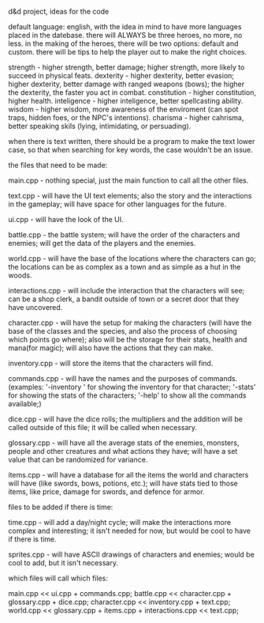 d&d project, ideas for the code

default language: english, with the idea in mind to have more languages placed in the datebase.
there will ALWAYS be three heroes, no more, no less.
in the making of the heroes, there will be two options: default and custom. 
there will be tips to help the player out to make the right choices.

strength - higher strength, better damage; higher strength, more likely to succeed in physical feats.
dexterity - higher dexterity, better evasion; higher dexterity, better damage with ranged weapons (bows); the higher the dexterity, the faster you act in combat.
constitution - higher constitution, higher health.
inteligence - higher inteligence, better spellcasting ability.
wisdom - higher wisdom, more awareness of the enviroment (can spot traps, hidden foes, or the NPC's intentions).
charisma - higher cahrisma, better speaking skils (lying, intimidating, or persuading).

when there is text written, there should be a program to make the text lower case, so that when searching for key words, the case wouldn't be an issue.

the files that need to be made:

main.cpp - nothing special, just the main function to call all the other files.

text.cpp - will have the UI text elements; also the story and the interactions in the gameplay; will have space for other languages for the future.

ui.cpp - will have the look of the UI.

battle.cpp - the battle system; will have the order of the characters and enemies; will get the data of the players and the enemies.

world.cpp - will have the base of the locations where the characters can go; the locations can be as complex as a town and as simple as a hut in the woods.

interactions.cpp - will include the interaction that the characters will see; can be a shop clerk, a bandit outside of town or a secret door that they have uncovered.

character.cpp - will have the setup for making the characters (will have the base of the classes and the species, and also the process of choosing which points go where); also will be the storage for their stats, health and mana(for magic); will also have the actions that they can make.

inventory.cpp - will store the items that the characters will find.

commands.cpp - will have the names and the purposes of commands. (examples: '-inventory <character-name>' for showing the inventory for that character; '-stats' for showing the stats of the characters; '-help' to show all the commands available;)

dice.cpp - will have the dice rolls; the multipliers and the addition will be called outside of this file; it will be called when necessary.

glossary.cpp - will have all the average stats of the enemies, monsters, people and other creatures and what actions they have; will have a set value that can be randomized for variance.

items.cpp - will have a database for all the items the world and characters will have (like swords, bows, potions, etc.); will have stats tied to those items, like price, damage for swords, and defence for armor.

files to be added if there is time:

time.cpp - will add a day/night cycle; will make the interactions more complex and interesting; it isn't needed for now, but would be cool to have if there is time.

sprites.cpp - will have ASCII drawings of characters and enemies; would be cool to add, but it isn't necessary.



which files will call which files:

main.cpp << ui.cpp + commands.cpp;
battle.cpp << character.cpp + glossary.cpp + dice.cpp;
character.cpp << inventory.cpp + text.cpp;
world.cpp << glossary.cpp + items.cpp + interactions.cpp << text.cpp;
